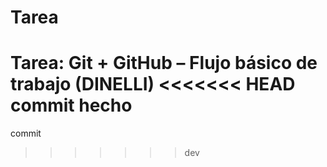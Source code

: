 # Tarea
Tarea: Git + GitHub – Flujo básico de trabajo (DINELLI)
<<<<<<< HEAD
commit hecho
=======
commit
>>>>>>> dev
